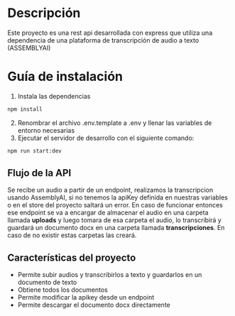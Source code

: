 # Descripción
Este proyecto es una rest api desarrollada con express que utiliza una dependencia de una plataforma de transcripción de audio a texto (ASSEMBLYAI) 

# Guía de instalación
1. Instala las dependencias 
```bash
npm install
```
2. Renombrar el archivo .env.template a .env y llenar las variables de entorno necesarias
3. Ejecutar el servidor de desarrollo con el siguiente comando:
```bash
npm run start:dev
```

## Flujo de la API
Se recibe un audio a partir de un endpoint, realizamos la transcripcion usando AssemblyAI, si no tenemos la apiKey definida en nuestras variables o en el store del proyecto saltará un error. En caso de funcionar entonces ese endpoint se va a encargar de almacenar el audio en una carpeta llamada **uploads** y luego tomara de esa carpeta el audio, lo transcribirá y guardará un documento docx en una carpeta llamada **transcripciones**. En caso de no existir estas carpetas las creará. 


## Características del proyecto
- Permite subir audios y transcribirlos a texto y guardarlos en un documento de texto
- Obtiene todos los documentos 
- Permite modificar la apikey desde un endpoint
- Permite descargar el documento docx directamente